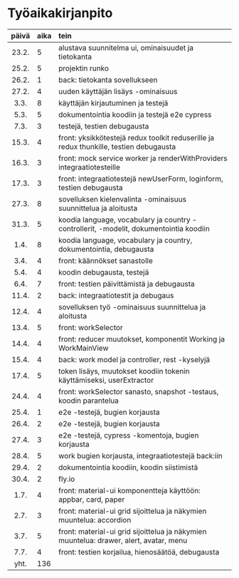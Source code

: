 # Työaikakirjanpito

| päivä | aika | tein   |
| :----:|:-----|:-----|
| 23.2. | 5    | alustava suunnitelma ui, ominaisuudet ja tietokanta |
| 25.2. | 5    | projektin runko |
| 26.2. | 1    | back: tietokanta sovellukseen | 
| 27.2. | 4    | uuden käyttäjän lisäys -ominaisuus |
|  3.3. | 8    | käyttäjän kirjautuminen ja testejä |
|  5.3. | 5    | dokumentointia koodiin ja testejä e2e cypress |
|  7.3. | 3    | testejä, testien debugausta |
| 15.3. | 4    | front: yksikkötestejä redux toolkit reduserille ja redux thunkille, testien debugausta |
| 16.3. | 3    | front: mock service worker ja renderWithProviders integraatiotesteille |
| 17.3. | 3    | front: integraatiotestejä newUserForm, loginform, testien debugausta |
| 27.3. | 8    | sovelluksen kielenvalinta -ominaisuus suunnittelua ja aloitusta |
| 31.3. | 5    | koodia language, vocabulary ja country -controllerit, -modelit, dokumentointia koodiin |
|  1.4. | 8    | koodia language, vocabulary ja country, dokumentointia, debugausta |
|  3.4. | 4    | front: käännökset sanastolle |
|  5.4. | 4    | koodin debugausta, testejä |
|  6.4. | 7    | front: testien päivittämistä ja debugausta |
| 11.4. | 2    | back: integraatiotestit ja debugaus |
| 12.4. | 4    | sovelluksen työ -ominaisuus suunnittelua ja aloitusta |
| 13.4. | 5    | front: workSelector |
| 14.4. | 4    | front: reducer muutokset, komponentit Working ja WorkMainView |
| 15.4. | 4    | back: work model ja controller, rest -kyselyjä |
| 17.4. | 5    | token lisäys, muutokset koodiin tokenin käyttämiseksi, userExtractor |
| 24.4. | 4    | front: workSelector sanasto, snapshot -testaus, koodin parantelua |
| 25.4. | 1    | e2e -testejä, bugien korjausta |
| 26.4. | 2    | e2e -testejä, bugien korjausta |
| 27.4. | 3    | e2e -testejä, cypress -komentoja, bugien korjausta |
| 28.4. | 5    | work bugien korjausta, integraatiotestejä back:iin |
| 29.4. | 2    | dokumentointia koodiin, koodin siistimistä |
| 30.4. | 2    | fly.io |
|  1.7. | 4    | front: material-ui komponentteja käyttöön: appbar, card, paper |
|  2.7. | 3    | front: material-ui grid sijoittelua ja näkymien muuntelua: accordion  |
|  3.7. | 5    | front: material-ui grid sijoittelua ja näkymien muuntelua: drawer, alert, avatar, menu |
|  7.7. | 4    | front: testien korjailua, hienosäätöä, debugausta |
| yht.  | 136  | |
